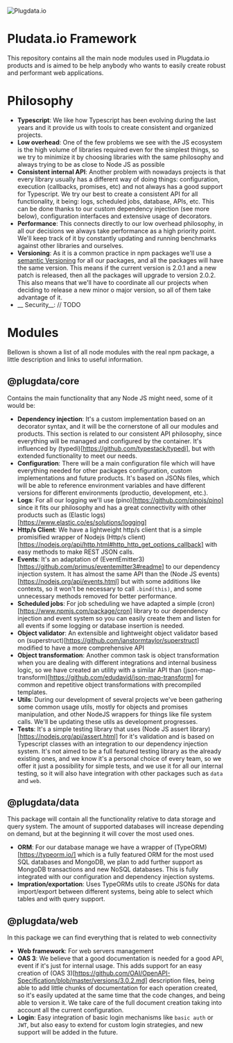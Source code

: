 

![Plugdata.io](https://github.com/plugdata/plugdata-framework/tree/master/_docs/logo.png)

# Pludata.io Framework

This repository contains all the main node modules used in Plugdata.io products and is aimed to be help anybody who wants to easily create robust and performant web applications.

# Philosophy

- __Typescript__: We like how Typescript has been evolving during the last years and it provide us with tools to create consistent and organized projects.
- __Low overhead__: One of the few problems we see with the JS ecosystem is the high volume of libraries required even for the simplest things, so we try to minimize it by choosing libraries with the same philosophy and always trying to be as close to Node JS as possible
- __Consistent internal API__: Another problem with nowadays projects is that every library usually has a different way of doing things: configuration, execution (callbacks, promises, etc) and not always has a good support for Typescript. We try our best to create a consistent API for all functionality, it being: logs, scheduled jobs, database, APIs, etc. This can be done thanks to our custom dependency injection (see more below), configuration interfaces and extensive usage of decorators.
- __Performance__: This connects directly to our low overhead philosophy, in all our decisions we always take performance as a high priority point. We'll keep track of it by constantly updating and running benchmarks against other libraries and ourselves.
- __Versioning__: As it is a common practice in npm packages we'll use a [semantic Versioning](https://semver.org/) for all our packages, and all the packages will have the same version. This means if the current version is 2.0.1 and a new patch is released, then all the packages will upgrade to version 2.0.2. This also means that we'll have to coordinate all our projects when deciding to release a new minor o major version, so all of them take advantage of it.
- __ Security__: // TODO

# Modules

Bellown is shown a list of all node modules with the real npm package, a little description and links to useful information.

## @plugdata/core

Contains the main functionality that any Node JS might need, some of it would be:

- __Dependency injection__: It's a custom implementation based on an decorator syntax, and it will be the cornerstone of all our modules and products. This section is related to our consistent API philosophy, since everything will be managed and configured by the container. It's influenced by (typedi)[https://github.com/typestack/typedi], but with extended functionality to meet our needs.
- __Configuration__: There will be a main configuration file which will have everything needed for other packages configuration, custom implementations and future products. It's based on JSONs files, which will be able to reference environment variables and have different versions for different environments (productio, development, etc.).
- __Logs__: For all our logging we'll use (pino)[https://github.com/pinojs/pino] since it fits our philosophy and has a great connectivity with other products such as (Elastic logs)[https://www.elastic.co/es/solutions/logging]
- __Http/s Client__: We have a lightweight http/s client that is a simple promisified wrapper of Nodejs (Http/s client)[https://nodejs.org/api/http.html#http_http_get_options_callback] with easy methods to make REST JSON calls.
- __Events__: It's an adaptation of (EventEmitter3)[https://github.com/primus/eventemitter3#readme] to our dependency injection system. It has almost the same API than the (Node JS events)[https://nodejs.org/api/events.html] but with some additions like contexts, so it won't be necessary to call `.bind(this)`, and some unnecessary methods removed for better performance.
- __Scheduled jobs__: For job scheduling we have adapted a simple (cron)[https://www.npmjs.com/package/cron] library to our dependency injection and event system so you can easily create them and listen for all events if some logging or database insertion is needed.
- __Object validator__: An extensible and lightweight object validator based on (superstruct)[https://github.com/ianstormtaylor/superstruct] modified to have a more comprehensive API
- __Object transformation__: Another common task is object transformation when you are dealing with different integrations and internal business logic, so we have created an utility with a similar API than (json-map-transform)[https://github.com/edudavid/json-map-transform] for common and repetitive object transformations with precompiled templates.
- __Utils__: During our development of several projects we've been gathering some common usage utils, mostly for objects and promises manipulation, and other NodeJS wrappers for things like file system calls. We'll be updating these utils as development progresses.
- __Tests__: It's a simple testing library that uses (Node JS assert library)[https://nodejs.org/api/assert.html] for it's validation and is based on Typescript classes with an integration to our dependency injection system. It's not aimed to be a full featured testing library as the already existing ones, and we know it's a personal choice of every team, so we offer it just a possibility for simple tests, and we use it for all our internal testing, so it will also have integration with other packages such as `data` and `web`.

## @plugdata/data

This package will contain all the functionality relative to data storage and query system. The amount of supported databases will increase depending on demand, but at the beginning it will cover the most used ones.

- __ORM__: For our database manage we have a wrapper of (TypeORM)[https://typeorm.io/] which is a fully featured ORM for the most used SQL databases and MongoDB, we plan to add further support as MongoDB transactions and new NoSQL databases. This is fully integrated with our configuration and dependency injection systems.
- __Impration/exportation__: Uses TypeORMs utils to create JSONs for data import/export between different systems, being able to select which tables and with query support.

## @plugdata/web

In this package we can find everything that is related to web connectivity

- __Web framework__: For web servers management
- __OAS 3__: We believe that a good documentation is needed for a good API, event if it's just for internal usage. This adds support for an easy creation of (OAS 3)[https://github.com/OAI/OpenAPI-Specification/blob/master/versions/3.0.2.md] description files, being able to add little chunks of documentation for each operation created, so it's easily updated at the same time that the code changes, and being able to version it. We take care of the full document creation taking into account all the current configuration.
- __Login__: Easy integration of basic login mechanisms like `basic auth` or `JWT`, but also easy to extend for custom login strategies, and new support will be added in the future.
